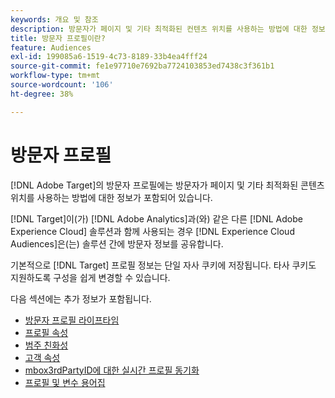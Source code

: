 ```yaml
---
keywords: 개요 및 참조
description: 방문자가 페이지 및 기타 최적화된 컨텐츠 위치를 사용하는 방법에 대한 정보가 포함된 방문자 프로필에 대해 알아봅니다.
title: 방문자 프로필이란?
feature: Audiences
exl-id: 199085a6-1519-4c73-8189-33b4ea4fff24
source-git-commit: fe1e97710e7692ba7724103853ed7438c3f361b1
workflow-type: tm+mt
source-wordcount: '106'
ht-degree: 38%

---
```


# 방문자 프로필

[!DNL Adobe Target]의 방문자 프로필에는 방문자가 페이지 및 기타 최적화된 콘텐츠 위치를 사용하는 방법에 대한 정보가 포함되어 있습니다.

[!DNL Target]이(가) [!DNL Adobe Analytics]과(와) 같은 다른 [!DNL Adobe Experience Cloud] 솔루션과 함께 사용되는 경우 [!DNL Experience Cloud Audiences]은(는) 솔루션 간에 방문자 정보를 공유합니다.

기본적으로 [!DNL Target] 프로필 정보는 단일 자사 쿠키에 저장됩니다. 타사 쿠키도 지원하도록 구성을 쉽게 변경할 수 있습니다.

다음 섹션에는 추가 정보가 포함됩니다.

- [방문자 프로필 라이프타임](visitor-profile-lifetime.md)
- [프로필 속성](profile-parameters.md)
- [범주 친화성](category-affinity.md)
- [고객 속성](https://experienceleague.adobe.com/docs/target-dev/developer/implementation/methods/customer-attributes.html?lang=ko)
- [mbox3rdPartyID에 대한 실시간 프로필 동기화](3rd-party-id.md)
- [프로필 및 변수 용어집](variables-profiles-parameters-methods.md)
